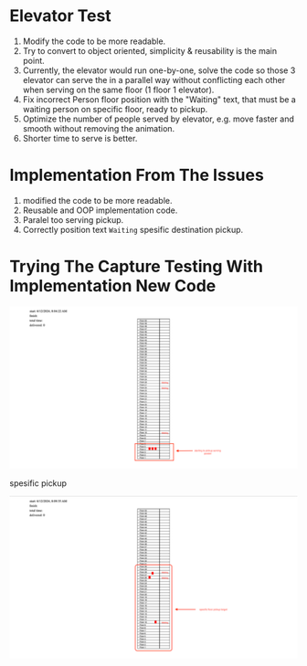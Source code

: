 # Elevator Test
1. Modify the code to be more readable.
2. Try to convert to object oriented, simplicity & reusability is the main point.
3. Currently, the elevator would run one-by-one, solve the code so those 3 elevator can serve the in a parallel way without conflicting each other when serving on the same floor (1 floor 1 elevator).
4. Fix incorrect Person floor position with the "Waiting" text, that must be a waiting person on specific floor, ready to pickup.
5. Optimize the number of people served by elevator, e.g. move faster and smooth without removing the animation.
6. Shorter time to serve is better.

# Implementation From The Issues
1. modified the code to be more readable.
2. Reusable and OOP implementation code.
3. Paralel too serving pickup.
4. Correctly position text `Waiting` spesific destination pickup.

# Trying The Capture Testing With Implementation New Code

![img.png](img.png)

spesific pickup 

![img_1.png](img_1.png)
